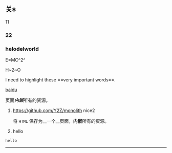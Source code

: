 ## 关s

11

### 22





### helo~~del~~world

E=MC^2^

H~2~O


I need to highlight these ==very important words==.


[baidu](https://baidu.com)

页面***内嵌***所有的资源。

1. https://github.com/Y2Z/monolith
    nice2

    将 `HTML` 保存为__一个__页面，**内嵌**所有的资源。

2. hello

```
hello
```

---